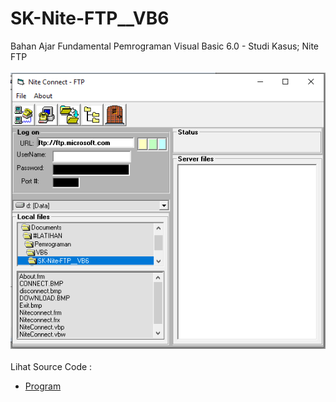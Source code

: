 # SK-Nite-FTP__VB6
Bahan Ajar Fundamental Pemrograman Visual Basic 6.0 - Studi Kasus; Nite FTP<br><br>
<img src="https://github.com/RizkyKhapidsyah/SK-Nite-FTP__VB6/blob/main/result/001.PNG"><br><br>
Lihat Source Code : <br>
- <a href="https://github.com/RizkyKhapidsyah/SK-Nite-FTP__VB6/blob/main/Niteconnect.frm">Program</a>
